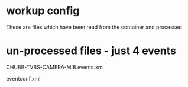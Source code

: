 # workup config

These are files which have been read from the container and processed

# un-processed files - just 4 events

CHUBB-TVBS-CAMERA-MIB.events.xml

eventconf.xml